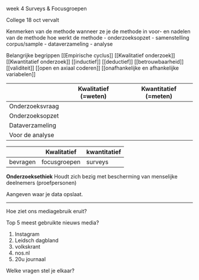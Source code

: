 week 4
Surveys & Focusgroepen

College 18 oct vervalt

Kenmerken van de methode
wanneer ze je de methode in
voor- en nadelen van de methode
hoe werkt de methode
	- onderzoeksopzet
	- samenstelling corpus/sample
	- dataverzameling
	- analyse

Belangrijke begrippen
	[[Empirische cyclus]]
	[[Kwalitatief onderzoek]]
	[[Kwantitatief onderzoek]]
	[[inductief]]
	[[deductief]]
	[[betrouwbaarheid]]
	[[validiteit]]
	[[open en axiaal coderen]]
	[[onafhankelijke en afhankelijke variabelen]]



|                 | Kwalitatief (=weten) | Kwantitatief (=meten) |
| --------------- | -------------------- | --------------------- |
| Onderzoeksvraag |                      |                       |
| Onderzoeksopzet |                      |                       |
| Dataverzameling |                      |                       |
| Voor de analyse |                      |                       | 

|          | Kwalitatief  | kwantitatief |
| -------- | ------------ | ------------ |
| bevragen | focusgroepen | surveys      | 

**Onderzoeksethiek**
Houdt zich bezig met bescherming van menselijke deelnemers (proefpersonen)

Aangeven waar je data opslaat.

---

Hoe ziet ons mediagebruik eruit?

Top 5 meest gebruikte nieuws media?
1. Instagram
2. Leidsch dagbland
3. volkskrant
4. nos.nl
5. 20u journaal

Welke vragen stel je elkaar?





